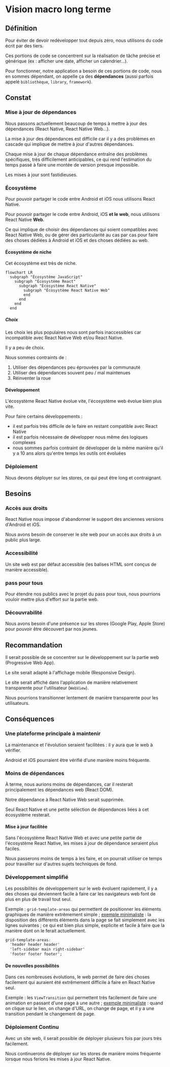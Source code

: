# Vision macro long terme

## Définition

Pour éviter de devoir redévelopper tout depuis zéro, nous utilisons du code écrit par des tiers.

Ces portions de code se concentrent sur la réalisation de tâche précise et générique (ex : afficher une date, afficher un calendrier...).

Pour fonctionner, notre application a besoin de ces portions de code, nous en sommes dépendant, on appelle ça des **dépendances** (aussi parfois appelé `bibliothèque`, `library`, `framework`).

## Constat

### Mise à jour de dépendances

Nous passons actuellement beaucoup de temps à mettre à jour des dépendances (React Native, React Native Web...).

La mise à jour des dépendances est difficile car il y a des problèmes en cascade qui implique de mettre à jour d'autres dépendances.

Chaque mise à jour de chaque dépendance entraîne des problèmes spécifiques, très difficilement anticipables, ce qui rend l'estimation du temps passé à faire une montée de version presque impossible.

Les mises à jour sont fastidieuses.

### Écosystème

Pour pouvoir partager le code entre Android et iOS nous utilisons React Native.

Pour pouvoir partager le code entre Android, iOS **et le web**, nous utilisons React Native **Web**.

Ce qui implique de choisir des dépendances qui soient compatibles avec React Native Web, ou de gérer des particularité au cas par cas pour faire des choses dédiées à Android et iOS et des choses dédiées au web.

#### Écosystème de niche

Cet écosystème est très de niche.

```mermaid
flowchart LR
  subgraph "Écosystème JavaScript"
    subgraph "Écosystème React"
      subgraph "Écosystème React Native"
        subgraph "Écosystème React Native Web"
        end
      end
    end
  end
```

##### Choix

Les choix les plus populaires nous sont parfois inaccessibles car incompatible avec React Native Web et/ou React Native.

Il y a peu de choix.

Nous sommes contraints de :

1. Utiliser des dépendances peu éprouvées par la communauté
1. Utiliser des dépendances souvent peu / mal maintenues
1. Réinventer la roue

#### Développement

L'écosystème React Native évolue vite, l'écosystème web évolue bien plus vite.

Pour faire certains développements :

- il est parfois très difficile de le faire en restant compatible avec React Native
- il est parfois nécessaire de développer nous même des logiques complexes
- nous sommes parfois contraint de développer de la même manière qu'il y a 10 ans alors qu'entre temps les outils ont évoluées

### Déploiement

Nous devons déployer sur les stores, ce qui peut être long et contraignant.

## Besoins

### Accès aux droits

React Native nous impose d'abandonner le support des anciennes versions d'Android et iOS.

Nous avons besoin de conserver le site web pour un accès aux droits à un public plus large.

### Accessibilité

Un site web est par défaut accessible (les balises HTML sont conçus de manière accessible).

### pass pour tous

Pour étendre nos publics avec le projet du pass pour tous, nous pourrions vouloir mettre plus d'effort sur la partie web.

### Découvrabilité

Nous avons besoin d'une présence sur les stores (Google Play, Apple Store) pour pouvoir être découvert par nos jeunes.

## Recommandation

Il serait possible de se concentrer sur le développement sur la partie web (Progressive Web App).

Le site serait adapté à l'affichage mobile (Responsive Design).

Le site serait affiché dans l'application de manière relativement transparente pour l'utilisateur (`WebView`).

Nous pourrions transitionner lentement de manière transparente pour les utilisateurs.

## Conséquences

### Une plateforme principale à maintenir

La maintenance et l'évolution seraient facilitées : il y aura que le web à vérifier.

Android et iOS pourraient être vérifié d'une manière moins fréquente.

### Moins de dépendances

À terme, nous aurions moins de dépendances, car il resterait principalement les dépendances web (React DOM).

Notre dépendance à React Native Web serait supprimée.

Seul React Native et une petite sélection de dépendances liées à cet écosystème resterait.

#### Mise à jour facilitée

Sans l'écosystème React Native Web et avec une petite partie de l'écosystème React Native, les mises à jour de dépendance seraient plus faciles.

Nous passerons moins de temps à les faire, et on pourrait utiliser ce temps pour travailler sur d'autres sujets techniques de fond.

### Développement simplifié

Les possibilités de développement sur le web évoluent rapidement, il y a des choses qui deviennent facile à faire car les navigateurs web font de plus en plus de travail tout seul.

Exemple : `grid-template-areas` qui permettent de positionner les éléments graphiques de manière extrêmement simple ;
[exemple minimaliste](https://codepen.io/seyedi/full/bGoZjzX) : la disposition des différents éléments dans la page se fait simplement avec les lignes suivantes ; ce qui est bien plus simple, explicite et facile à faire que la manière dont on le ferait actuellement.

```css
grid-template-areas:
  'header header header'
  'left-sidebar main right-sidebar'
  'footer footer footer';
```

#### De nouvelles possibilités

Dans ces nombreuses évolutions, le web permet de faire des choses facilement qui auraient été extrêmement difficile à faire en React Native seul.

Exemple : les `ViewTransition` qui permettent très facilement de faire une animation en passant d'une page à une autre ;
[exemple minimaliste](https://http203-playlist.netlify.app/) : quand on clique sur le lien, on change d'URL, on change de page, et il y a une transition pendant le changement de page.

### Déploiement Continu

Avec un site web, il serait possible de déployer plusieurs fois par jours très facilement.

Nous continuerons de déployer sur les stores de manière moins fréquente lorsque nous ferions les mises à jour React Native.
